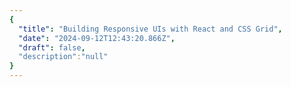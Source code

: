 ```yaml
---
{
  "title": "Building Responsive UIs with React and CSS Grid",
  "date": "2024-09-12T12:43:20.866Z",
  "draft": false,
  "description":"null"
}
---
```

        